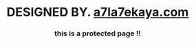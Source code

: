 <!DOCTYPE html>
<html>
<head>
<meta http-equiv='Refresh' content='5; URL=http://www.a7la7ekaya.com/'>
</head>
<body>
<div align="center" style="padding-top:100px;">
<h1>DESIGNED BY. <a href="http://www.a7la7ekaya.com/" target="_blank">a7la7ekaya.com</a></h1>
<h3>this is a protected page !!</h3>
</div>
</body>
</html>
